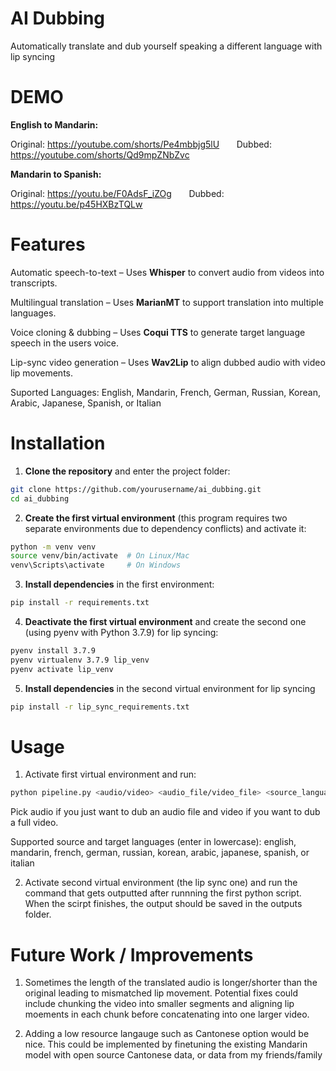 # AI Dubbing
Automatically translate and dub yourself speaking a different language with lip syncing

# DEMO
**English to Mandarin:**

Original: https://youtube.com/shorts/Pe4mbbjg5lU &nbsp; &nbsp; &nbsp; Dubbed: https://youtube.com/shorts/Qd9mpZNbZvc

**Mandarin to Spanish:**

Original: https://youtu.be/F0AdsF_iZOg &nbsp; &nbsp; &nbsp; Dubbed: https://youtu.be/p45HXBzTQLw

# Features
Automatic speech-to-text – Uses **Whisper** to convert audio from videos into transcripts.

Multilingual translation – Uses **MarianMT** to support translation into multiple languages.

Voice cloning & dubbing – Uses **Coqui TTS** to generate target language speech in the users voice.

Lip-sync video generation – Uses **Wav2Lip** to align dubbed audio with video lip movements.

Suported Languages: English, Mandarin, French, German, Russian, Korean, Arabic, Japanese, Spanish, or Italian

# Installation

1. **Clone the repository** and enter the project folder:

```bash
git clone https://github.com/yourusername/ai_dubbing.git
cd ai_dubbing
```

2. **Create the first virtual environment** (this program requires two separate environments due to dependency conflicts) and activate it:
```bash
python -m venv venv
source venv/bin/activate  # On Linux/Mac
venv\Scripts\activate     # On Windows
```

3. **Install dependencies** in the first environment:
```bash
pip install -r requirements.txt
```

4. **Deactivate the first virtual environment** and create the second one (using pyenv with Python 3.7.9) for lip syncing:
```bash
pyenv install 3.7.9
pyenv virtualenv 3.7.9 lip_venv
pyenv activate lip_venv
```

5. **Install dependencies** in the second virtual environment for lip syncing
```bash
pip install -r lip_sync_requirements.txt
```

# Usage
1. Activate first virtual environment and run:
 ```bash
python pipeline.py <audio/video> <audio_file/video_file> <source_language> <target_language>
```
 Pick audio if you just want to dub an audio file and video if you want to dub a full video.

 Supported source and target languages (enter in lowercase): english, mandarin, french, german, russian, korean, arabic, japanese, spanish, or italian

2. Activate second virtual environment (the lip sync one) and run the command that gets outputted after runnning the first python script. When the scirpt finishes, the output should be saved in the outputs folder.

# Future Work / Improvements

1. Sometimes the length of the translated audio is longer/shorter than the original leading to mismatched lip movement. Potential fixes could include chunking the video into smaller segments and aligning lip moements in each chunk before concatenating into one larger video.

2. Adding a low resource langauge such as Cantonese option would be nice. This could be implemented by finetuning the existing Mandarin model with open source Cantonese data, or data from my friends/family
